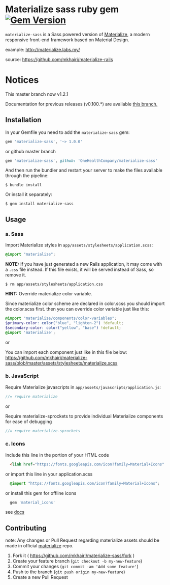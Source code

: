# Materialize sass ruby gem [![Gem Version](https://badge.fury.io/rb/materialize-sass.svg)](http://badge.fury.io/rb/materialize-sass)

`materialize-sass` is a Sass powered version of [Materialize](https://materializecss.github.io/materialize), a modern responsive front-end framework based on Material Design.

example: http://materialize.labs.my/ 

source: https://github.com/mkhairi/materialize-rails

# Notices
This master branch now v1.2.1

Documentation for previous releases (v0.100.*) are available [this branch.](https://github.com/mkhairi/materialize-sass/tree/v0.100)

## Installation

In your Gemfile you need to add the `materialize-sass` gem:

```ruby
gem 'materialize-sass', '~> 1.0.0'
```
or github master branch

```ruby
gem 'materialize-sass', github: 'OneHealthCompany/materialize-sass'
```


And then run the bundler and restart your server to make the files available through the pipeline:

```console
$ bundle install
```

Or install it separately:

```console
$ gem install materialize-sass
```

## Usage

### a. Sass

Import Materialize styles in `app/assets/stylesheets/application.scss`:

```scss
@import "materialize";
```

**NOTE:** If you have just generated a new Rails application, it  may come with a `.css` file instead. If this file exists, it will be served instead of Sass, so remove it.

```console
$ rm app/assets/stylesheets/application.css
```

**HINT:** Override materialize color variable.

Since materialize color scheme are declared in color.scss you should import the color.scss first. then you can override color variable just like this:

```scss
@import "materialize/components/color-variables";
$primary-color: color("blue", "lighten-2") !default;
$secondary-color: color("yellow", "base") !default;
@import 'materialize';
```

or

You can import each component just like in this file below:
https://github.com/mkhairi/materialize-sass/blob/master/assets/stylesheets/materialize.scss

### b. JavaScript

Require Materialize javascripts in `app/assets/javascripts/application.js`:

```js
//= require materialize
```

or 

Require materialize-sprockets to provide individual Materialize components for ease of debugging

```js
//= require materialize-sprockets
```

### c. Icons

Include this line in the portion of your HTML code

```html
  <link href="https://fonts.googleapis.com/icon?family=Material+Icons" rel="stylesheet"> 
```

or import this line in your application.scss

```css
  @import "https://fonts.googleapis.com/icon?family=Material+Icons";
```

or install this gem for offline icons

```ruby
  gem 'material_icons' 
```

see [docs](https://github.com/Angelmmiguel/material_icons)

## Contributing
note: Any changes or Pull Request regarding materialize assets should be made in official [materialize](https://materializecss.github.io/materialize/) repo.

1. Fork it ( https://github.com/mkhairi/materialize-sass/fork )
2. Create your feature branch (`git checkout -b my-new-feature`)
3. Commit your changes (`git commit -am 'Add some feature'`)
4. Push to the branch (`git push origin my-new-feature`)
5. Create a new Pull Request

